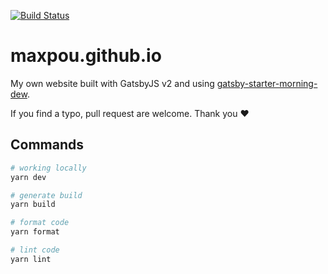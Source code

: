 [![Build Status](https://travis-ci.org/maxpou/maxpou.fr.svg?branch=master)](https://travis-ci.org/maxpou/maxpou.fr)

# maxpou.github.io

My own website built with GatsbyJS v2 and using [gatsby-starter-morning-dew](https://github.com/maxpou/gatsby-starter-morning-dew).

If you find a typo, pull request are welcome. Thank you ♥

## Commands

```sh
# working locally
yarn dev

# generate build
yarn build

# format code
yarn format

# lint code
yarn lint
```
